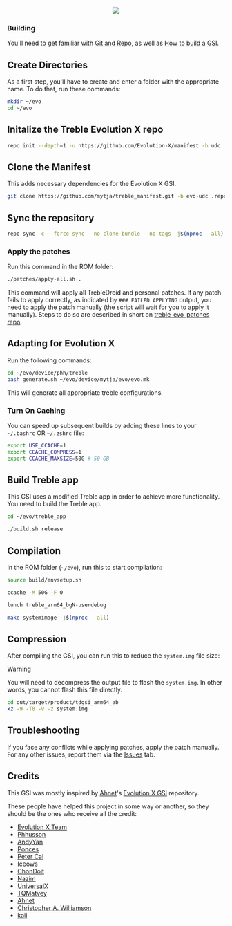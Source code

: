 <p align="center">
  <img src="https://avatars.githubusercontent.com/u/165590896?s=200&v=4">
</p>

### Building
You'll need to get familiar with [Git and Repo](https://source.android.com/source/using-repo.html), as well as [How to build a GSI](https://github.com/phhusson/treble_experimentations/wiki/How-to-build-a-GSI%3F).

## Create Directories
As a first step, you'll have to create and enter a folder with the appropriate name.
To do that, run these commands:

```bash
mkdir ~/evo
cd ~/evo
```

## Initalize the Treble Evolution X repo
```bash
repo init --depth=1 -u https://github.com/Evolution-X/manifest -b udc
```

## Clone the Manifest
This adds necessary dependencies for the Evolution X GSI.
```bash
git clone https://github.com/mytja/treble_manifest.git -b evo-udc .repo/local_manifests
```

## Sync the repository
```bash
repo sync -c --force-sync --no-clone-bundle --no-tags -j$(nproc --all)
```

### Apply the patches
Run this command in the ROM folder:
```bash
./patches/apply-all.sh .
```

This command will apply all TrebleDroid and personal patches. If any patch fails to apply correctly, as indicated by `### FAILED APPLYING` output, you need to apply the patch manually (the script will wait for you to apply it manually). Steps to do so are described in short on [treble_evo_patches repo](https://github.com/mytja/treble_evo_patches/blob/main/README.md).

## Adapting for Evolution X
Run the following commands:
```bash
cd ~/evo/device/phh/treble
bash generate.sh ~/evo/device/mytja/evo/evo.mk
```

This will generate all appropriate treble configurations.

### Turn On Caching
You can speed up subsequent builds by adding these lines to your `~/.bashrc` OR `~/.zshrc` file:

```bash
export USE_CCACHE=1
export CCACHE_COMPRESS=1
export CCACHE_MAXSIZE=50G # 50 GB
```

## Build Treble app
This GSI uses a modified Treble app in order to achieve more functionality. You need to build the Treble app.
```bash
cd ~/evo/treble_app

./build.sh release
```

## Compilation 
In the ROM folder (`~/evo`), run this to start compilation:

```bash
source build/envsetup.sh

ccache -M 50G -F 0

lunch treble_arm64_bgN-userdebug 

make systemimage -j$(nproc --all)
```

## Compression
After compiling the GSI, you can run this to reduce the `system.img` file size:
> [!WARNING]
> You will need to decompress the output file to flash the `system.img`. In other words, you cannot flash this file directly.

```bash
cd out/target/product/tdgsi_arm64_ab
xz -9 -T0 -v -z system.img 
```

## Troubleshooting
If you face any conflicts while applying patches, apply the patch manually.
For any other issues, report them via the [Issues](https://github.com/mytja/treble_evo/issues) tab.

## Credits
This GSI was mostly inspired by [Ahnet](https://github.com/ahnet-69)'s [Evolution X GSI](https://github.com/ahnet-69/treble_evo) repository.

These people have helped this project in some way or another, so they should be the ones who receive all the credit:
- [Evolution X Team](https://github.com/Evolution-X)
- [Phhusson](https://github.com/phhusson)
- [AndyYan](https://github.com/AndyCGYan)
- [Ponces](https://github.com/ponces)
- [Peter Cai](https://github.com/PeterCxy)
- [Iceows](https://github.com/Iceows)
- [ChonDoit](https://github.com/ChonDoit)
- [Nazim](https://github.com/naz664)
- [UniversalX](https://github.com/orgs/UniversalX-devs/)
- [TQMatvey](https://github.com/TQMatvey)
- [Ahnet](https://github.com/ahnet-69)
- [Christopher A. Williamson](https://github.com/cawilliamson)
- [kaii](https://github.com/kaii-lb)
